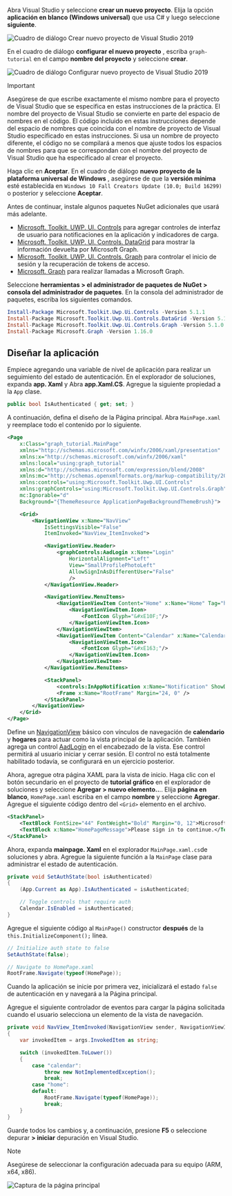 <!-- markdownlint-disable MD002 MD041 -->

Abra Visual Studio y seleccione **crear un nuevo proyecto**. Elija la opción **aplicación en blanco (Windows universal)** que usa C# y luego seleccione **siguiente**.

![Cuadro de diálogo Crear nuevo proyecto de Visual Studio 2019](./images/vs-create-new-project.png)

En el cuadro de diálogo **configurar el nuevo proyecto** , escriba `graph-tutorial` en el campo **nombre del proyecto** y seleccione **crear**.

![Cuadro de diálogo Configurar nuevo proyecto de Visual Studio 2019](./images/vs-configure-new-project.png)

> [!IMPORTANT]
> Asegúrese de que escribe exactamente el mismo nombre para el proyecto de Visual Studio que se especifica en estas instrucciones de la práctica. El nombre del proyecto de Visual Studio se convierte en parte del espacio de nombres en el código. El código incluido en estas instrucciones depende del espacio de nombres que coincida con el nombre de proyecto de Visual Studio especificado en estas instrucciones. Si usa un nombre de proyecto diferente, el código no se compilará a menos que ajuste todos los espacios de nombres para que se correspondan con el nombre del proyecto de Visual Studio que ha especificado al crear el proyecto.

Haga clic en **Aceptar**. En el cuadro de diálogo **nuevo proyecto de la plataforma universal de Windows** , asegúrese de que la **versión mínima** esté establecida en `Windows 10 Fall Creators Update (10.0; Build 16299)` o posterior y seleccione **Aceptar**.

Antes de continuar, instale algunos paquetes NuGet adicionales que usará más adelante.

- [Microsoft. Toolkit. UWP. UI. Controls](https://www.nuget.org/packages/Microsoft.Toolkit.Uwp.Ui.Controls/) para agregar controles de interfaz de usuario para notificaciones en la aplicación y indicadores de carga.
- [Microsoft. Toolkit. UWP. UI. Controls. DataGrid](https://www.nuget.org/packages/Microsoft.Toolkit.Uwp.Ui.Controls.DataGrid/) para mostrar la información devuelta por Microsoft Graph.
- [Microsoft. Toolkit. UWP. UI. Controls. Graph](https://www.nuget.org/packages/Microsoft.Toolkit.Uwp.Ui.Controls.Graph/) para controlar el inicio de sesión y la recuperación de tokens de acceso.
- [Microsoft. Graph](https://www.nuget.org/packages/Microsoft.Graph/) para realizar llamadas a Microsoft Graph.

Seleccione **herramientas > el administrador de paquetes de NuGet > consola del administrador de paquetes**. En la consola del administrador de paquetes, escriba los siguientes comandos.

```Powershell
Install-Package Microsoft.Toolkit.Uwp.Ui.Controls -Version 5.1.1
Install-Package Microsoft.Toolkit.Uwp.Ui.Controls.DataGrid -Version 5.1.0
Install-Package Microsoft.Toolkit.Uwp.Ui.Controls.Graph -Version 5.1.0
Install-Package Microsoft.Graph -Version 1.16.0
```

## <a name="design-the-app"></a>Diseñar la aplicación

Empiece agregando una variable de nivel de aplicación para realizar un seguimiento del estado de autenticación. En el explorador de soluciones, expanda **app. Xaml** y Abra **app.Xaml.CS**. Agregue la siguiente propiedad a la `App` clase.

```cs
public bool IsAuthenticated { get; set; }
```

A continuación, defina el diseño de la Página principal. Abra `MainPage.xaml` y reemplace todo el contenido por lo siguiente.

```xml
<Page
    x:Class="graph_tutorial.MainPage"
    xmlns="http://schemas.microsoft.com/winfx/2006/xaml/presentation"
    xmlns:x="http://schemas.microsoft.com/winfx/2006/xaml"
    xmlns:local="using:graph_tutorial"
    xmlns:d="http://schemas.microsoft.com/expression/blend/2008"
    xmlns:mc="http://schemas.openxmlformats.org/markup-compatibility/2006"
    xmlns:controls="using:Microsoft.Toolkit.Uwp.UI.Controls"
    xmlns:graphControls="using:Microsoft.Toolkit.Uwp.UI.Controls.Graph"
    mc:Ignorable="d"
    Background="{ThemeResource ApplicationPageBackgroundThemeBrush}">

    <Grid>
        <NavigationView x:Name="NavView"
            IsSettingsVisible="False"
            ItemInvoked="NavView_ItemInvoked">

            <NavigationView.Header>
                <graphControls:AadLogin x:Name="Login"
                    HorizontalAlignment="Left"
                    View="SmallProfilePhotoLeft"
                    AllowSignInAsDifferentUser="False"
                    />
            </NavigationView.Header>

            <NavigationView.MenuItems>
                <NavigationViewItem Content="Home" x:Name="Home" Tag="home">
                    <NavigationViewItem.Icon>
                        <FontIcon Glyph="&#xE10F;"/>
                    </NavigationViewItem.Icon>
                </NavigationViewItem>
                <NavigationViewItem Content="Calendar" x:Name="Calendar" Tag="calendar">
                    <NavigationViewItem.Icon>
                        <FontIcon Glyph="&#xE163;"/>
                    </NavigationViewItem.Icon>
                </NavigationViewItem>
            </NavigationView.MenuItems>

            <StackPanel>
                <controls:InAppNotification x:Name="Notification" ShowDismissButton="true" />
                <Frame x:Name="RootFrame" Margin="24, 0" />
            </StackPanel>
        </NavigationView>
    </Grid>
</Page>
```

Define un [NavigationView](https://docs.microsoft.com/uwp/api/windows.ui.xaml.controls.navigationview) básico con vínculos de navegación de **calendario** y **hogares** para actuar como la vista principal de la aplicación. También agrega un control [AadLogin](https://docs.microsoft.com/dotnet/api/microsoft.toolkit.uwp.ui.controls.graph.aadlogin?view=win-comm-toolkit-dotnet-stable) en el encabezado de la vista. Ese control permitirá al usuario iniciar y cerrar sesión. El control no está totalmente habilitado todavía, se configurará en un ejercicio posterior.

Ahora, agregue otra página XAML para la vista de inicio. Haga clic con el botón secundario en el proyecto de **tutorial gráfico** en el explorador de soluciones y seleccione **Agregar > nuevo elemento..**.. Elija **página en blanco**, `HomePage.xaml` escriba en el campo **nombre** y seleccione **Agregar**. Agregue el siguiente código dentro del `<Grid>` elemento en el archivo.

```xml
<StackPanel>
    <TextBlock FontSize="44" FontWeight="Bold" Margin="0, 12">Microsoft Graph UWP Tutorial</TextBlock>
    <TextBlock x:Name="HomePageMessage">Please sign in to continue.</TextBlock>
</StackPanel>
```

Ahora, expanda **mainpage. Xaml** en el explorador `MainPage.xaml.cs`de soluciones y abra. Agregue la siguiente función a la `MainPage` clase para administrar el estado de autenticación.

```cs
private void SetAuthState(bool isAuthenticated)
{
    (App.Current as App).IsAuthenticated = isAuthenticated;

    // Toggle controls that require auth
    Calendar.IsEnabled = isAuthenticated;
}
```

Agregue el siguiente código al `MainPage()` constructor **después** de la `this.InitializeComponent();` línea.

```cs
// Initialize auth state to false
SetAuthState(false);

// Navigate to HomePage.xaml
RootFrame.Navigate(typeof(HomePage));
```

Cuando la aplicación se inicie por primera vez, inicializará el estado `false` de autenticación en y navegará a la Página principal.

Agregue el siguiente controlador de eventos para cargar la página solicitada cuando el usuario selecciona un elemento de la vista de navegación.

```cs
private void NavView_ItemInvoked(NavigationView sender, NavigationViewItemInvokedEventArgs args)
{
    var invokedItem = args.InvokedItem as string;

    switch (invokedItem.ToLower())
    {
        case "calendar":
            throw new NotImplementedException();
            break;
        case "home":
        default:
            RootFrame.Navigate(typeof(HomePage));
            break;
    }
}
```

Guarde todos los cambios y, a continuación, presione **F5** o seleccione depurar **> iniciar** depuración en Visual Studio.

> [!NOTE]
> Asegúrese de seleccionar la configuración adecuada para su equipo (ARM, x64, x86).

![Captura de la página principal](./images/create-app-01.png)
